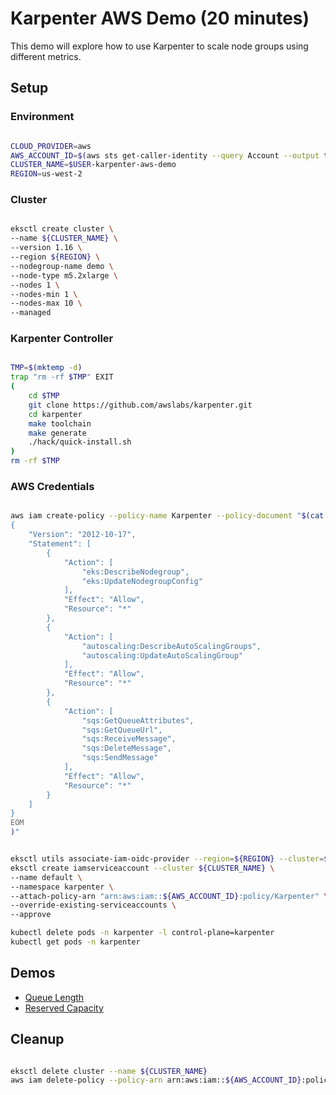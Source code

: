 # Karpenter AWS Demo (20 minutes)

This demo will explore how to use Karpenter to scale node groups using different metrics.

## Setup

### Environment

```bash

CLOUD_PROVIDER=aws
AWS_ACCOUNT_ID=$(aws sts get-caller-identity --query Account --output text)
CLUSTER_NAME=$USER-karpenter-aws-demo
REGION=us-west-2
```

### Cluster

```bash

eksctl create cluster \
--name ${CLUSTER_NAME} \
--version 1.16 \
--region ${REGION} \
--nodegroup-name demo \
--node-type m5.2xlarge \
--nodes 1 \
--nodes-min 1 \
--nodes-max 10 \
--managed
```

### Karpenter Controller

```bash

TMP=$(mktemp -d)
trap "rm -rf $TMP" EXIT
(
    cd $TMP
    git clone https://github.com/awslabs/karpenter.git
    cd karpenter
    make toolchain
    make generate
    ./hack/quick-install.sh
)
rm -rf $TMP
```

### AWS Credentials

```bash

aws iam create-policy --policy-name Karpenter --policy-document "$(cat <<-EOM
{
    "Version": "2012-10-17",
    "Statement": [
        {
            "Action": [
                "eks:DescribeNodegroup",
                "eks:UpdateNodegroupConfig"
            ],
            "Effect": "Allow",
            "Resource": "*"
        },
        {
            "Action": [
                "autoscaling:DescribeAutoScalingGroups",
                "autoscaling:UpdateAutoScalingGroup"
            ],
            "Effect": "Allow",
            "Resource": "*"
        },
        {
            "Action": [
                "sqs:GetQueueAttributes",
                "sqs:GetQueueUrl",
                "sqs:ReceiveMessage",
                "sqs:DeleteMessage",
                "sqs:SendMessage"
            ],
            "Effect": "Allow",
            "Resource": "*"
        }
    ]
}
EOM
)"
```

```bash

eksctl utils associate-iam-oidc-provider --region=${REGION} --cluster=${CLUSTER_NAME} --approve
eksctl create iamserviceaccount --cluster ${CLUSTER_NAME} \
--name default \
--namespace karpenter \
--attach-policy-arn "arn:aws:iam::${AWS_ACCOUNT_ID}:policy/Karpenter" \
--override-existing-serviceaccounts \
--approve

kubectl delete pods -n karpenter -l control-plane=karpenter
kubectl get pods -n karpenter
```

## Demos

* [Queue Length](https://github.com/ellistarn/karpenter-aws-demo/blob/main/queue/)
* [Reserved Capacity](https://github.com/ellistarn/karpenter-aws-demo/blob/main/reserved-capacity)

## Cleanup

```bash

eksctl delete cluster --name ${CLUSTER_NAME}
aws iam delete-policy --policy-arn arn:aws:iam::${AWS_ACCOUNT_ID}:policy/Karpenter
```
